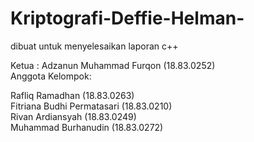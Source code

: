 # Kriptografi-Deffie-Helman-
dibuat untuk menyelesaikan laporan c++

Ketua : Adzanun Muhammad Furqon (18.83.0252) <br>
Anggota Kelompok: <br>

Rafliq Ramadhan             (18.83.0263) <br>
Fitriana Budhi Permatasari  (18.83.0210) <br>
Rivan Ardiansyah            (18.83.0249) <br>
Muhammad Burhanudin         (18.83.0272)
